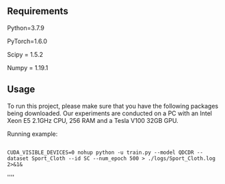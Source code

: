 Requirements
---

Python=3.7.9

PyTorch=1.6.0

Scipy = 1.5.2

Numpy = 1.19.1

Usage
---

To run this project, please make sure that you have the following packages being downloaded. Our experiments are conducted on a PC with an Intel Xeon E5 2.1GHz CPU, 256 RAM and a Tesla V100 32GB GPU. 

Running example:

```shell

CUDA_VISIBLE_DEVICES=0 nohup python -u train.py --model QDCDR --dataset Sport_Cloth --id SC --num_epoch 500 > ./logs/Sport_Cloth.log 2>&1&

```

''''